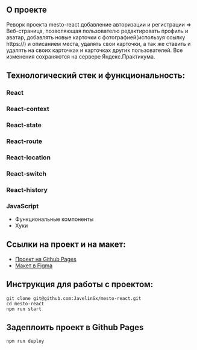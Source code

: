 ## О проекте
Реворк проекта mesto-react добавление авторизации и регистрации =>
Веб-страница, позволяющая пользователю редактировать профиль и аватар, добавлять новые карточки с фотографией(используя ссылку https://) и описанием места, удалять свои карточки, а так же ставить и удалять на своих карточках и карточках других пользователей. Все изменения сохраняются на сервере Яндекс.Практикума.

## Технологический стек и функциональность:
### React
### React-context
### React-state
### React-route
### React-location
### React-switch
### React-history
### JavaScript
* Функциональные компоненты
* Хуки


## Ссылки на проект и на макет:
* [Проект на Github Pages](https://javelinsx.github.io/mesto-react/)
* [Макет в Figma](https://www.figma.com/file/5H3gsn5lIGPwzBPby9jAOo/JavaScript.-Sprint-12)

## Инструкция для работы с проектом:
```
git clone git@github.com:JavelinSx/mesto-react.git
cd mesto-react
npm run start
```
## Задеплоить проект в Github Pages
```
npm run deploy
```